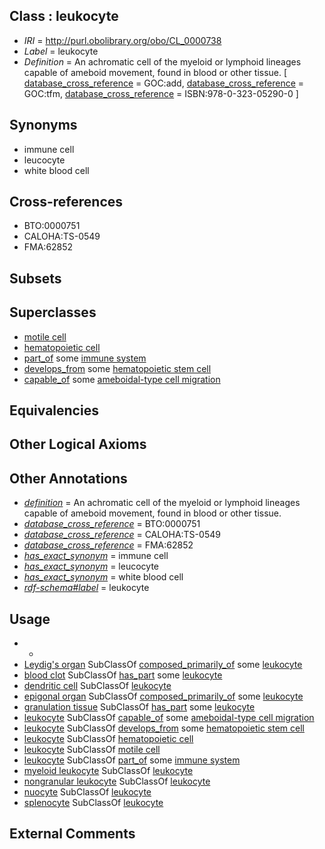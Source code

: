 
## Class : leukocyte

 * *IRI* = http://purl.obolibrary.org/obo/CL_0000738
 * *Label* = leukocyte
 * *Definition* = An achromatic cell of the myeloid or lymphoid lineages capable of ameboid movement, found in blood or other tissue. [ [database_cross_reference](../../ef/oboInOwl#hasDbXref.md) = GOC:add, [database_cross_reference](../../ef/oboInOwl#hasDbXref.md) = GOC:tfm, [database_cross_reference](../../ef/oboInOwl#hasDbXref.md) = ISBN:978-0-323-05290-0 ]

## Synonyms

 * immune cell
 * leucocyte
 * white blood cell

## Cross-references

 * BTO:0000751
 * CALOHA:TS-0549
 * FMA:62852

## Subsets


## Superclasses

 * [motile cell](../../CL/19/CL_0000219.md)
 * [hematopoietic cell](../../CL/88/CL_0000988.md)
 * [part_of](../../BFO/50/BFO_0000050.md) some [immune system](../../UBERON/05/UBERON_0002405.md)
 * [develops_from](../../RO/02/RO_0002202.md) some [hematopoietic stem cell](../../CL/37/CL_0000037.md)
 * [capable_of](../../RO/15/RO_0002215.md) some [ameboidal-type cell migration](../../GO/67/GO_0001667.md)

## Equivalencies


## Other Logical Axioms


## Other Annotations

 * *[definition](../../IAO/15/IAO_0000115.md)* = An achromatic cell of the myeloid or lymphoid lineages capable of ameboid movement, found in blood or other tissue.
 * *[database_cross_reference](../../ef/oboInOwl#hasDbXref.md)* = BTO:0000751
 * *[database_cross_reference](../../ef/oboInOwl#hasDbXref.md)* = CALOHA:TS-0549
 * *[database_cross_reference](../../ef/oboInOwl#hasDbXref.md)* = FMA:62852
 * *[has_exact_synonym](../../ym/oboInOwl#hasExactSynonym.md)* = immune cell
 * *[has_exact_synonym](../../ym/oboInOwl#hasExactSynonym.md)* = leucocyte
 * *[has_exact_synonym](../../ym/oboInOwl#hasExactSynonym.md)* = white blood cell
 * *[rdf-schema#label](../../el/rdf-schema#label.md)* = leukocyte

## Usage

 * -
 * [Leydig's organ](../../UBERON/40/UBERON_0000040.md) SubClassOf [composed_primarily_of](../../RO/73/RO_0002473.md) some [leukocyte](../../CL/38/CL_0000738.md)
 * [blood clot](../../UBERON/10/UBERON_0010210.md) SubClassOf [has_part](../../BFO/51/BFO_0000051.md) some [leukocyte](../../CL/38/CL_0000738.md)
 * [dendritic cell](../../CL/51/CL_0000451.md) SubClassOf [leukocyte](../../CL/38/CL_0000738.md)
 * [epigonal organ](../../UBERON/14/UBERON_0010014.md) SubClassOf [composed_primarily_of](../../RO/73/RO_0002473.md) some [leukocyte](../../CL/38/CL_0000738.md)
 * [granulation tissue](../../UBERON/11/UBERON_0010211.md) SubClassOf [has_part](../../BFO/51/BFO_0000051.md) some [leukocyte](../../CL/38/CL_0000738.md)
 * [leukocyte](../../CL/38/CL_0000738.md) SubClassOf [capable_of](../../RO/15/RO_0002215.md) some [ameboidal-type cell migration](../../GO/67/GO_0001667.md)
 * [leukocyte](../../CL/38/CL_0000738.md) SubClassOf [develops_from](../../RO/02/RO_0002202.md) some [hematopoietic stem cell](../../CL/37/CL_0000037.md)
 * [leukocyte](../../CL/38/CL_0000738.md) SubClassOf [hematopoietic cell](../../CL/88/CL_0000988.md)
 * [leukocyte](../../CL/38/CL_0000738.md) SubClassOf [motile cell](../../CL/19/CL_0000219.md)
 * [leukocyte](../../CL/38/CL_0000738.md) SubClassOf [part_of](../../BFO/50/BFO_0000050.md) some [immune system](../../UBERON/05/UBERON_0002405.md)
 * [myeloid leukocyte](../../CL/66/CL_0000766.md) SubClassOf [leukocyte](../../CL/38/CL_0000738.md)
 * [nongranular leukocyte](../../CL/87/CL_0002087.md) SubClassOf [leukocyte](../../CL/38/CL_0000738.md)
 * [nuocyte](../../CL/89/CL_0002089.md) SubClassOf [leukocyte](../../CL/38/CL_0000738.md)
 * [splenocyte](../../CL/74/CL_2000074.md) SubClassOf [leukocyte](../../CL/38/CL_0000738.md)

## External Comments

